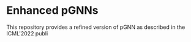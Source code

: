 # Enhanced pGNNs
This repository provides a refined version of pGNN as described in the ICML'2022 publi